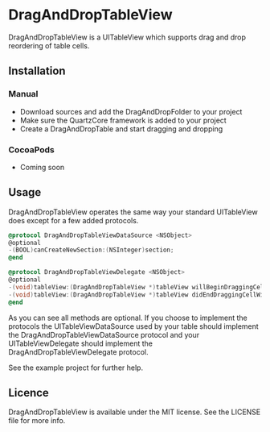 DragAndDropTableView
=
DragAndDropTableView is a UITableView which supports drag and drop reordering of table cells.

## Installation
### Manual
- Download sources and add the DragAndDropFolder to your project
- Make sure the QuartzCore framework is added to your project
- Create a DragAndDropTable and start dragging and dropping

### CocoaPods
- Coming soon

## Usage
DragAndDropTableView operates the same way your standard UITableView does except for a few added protocols.

``` objective-c
@protocol DragAndDropTableViewDataSource <NSObject>
@optional
-(BOOL)canCreateNewSection:(NSInteger)section;
@end
```
``` objective-c
@protocol DragAndDropTableViewDelegate <NSObject>
@optional
-(void)tableView:(DragAndDropTableView *)tableView willBeginDraggingCellAtIndexPath:(NSIndexPath *)indexPath placeholderImageView:(UIImageView *)placeHolderImageView;
-(void)tableView:(DragAndDropTableView *)tableView didEndDraggingCellWithPlaceHolderView:(UIImageView *)placeholderImageView;
@end
```

As you can see all methods are optional. If you choose to implement the protocols the UITableViewDataSource used by your table should implement the DragAndDropTableViewDataSource protocol and your UITableViewDelegate should implement the DragAndDropTableViewDelegate protocol.

See the example project for further help.

## Licence
DragAndDropTableView is available under the MIT license. See the LICENSE file for more info.
